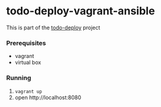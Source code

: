 # todo-deploy-vagrant-ansible

This is part of the [todo-deploy](https://tododeploy.com) project

### Prerequisites

- vagrant
- virtual box

### Running

1. `vagrant up`
2. open http://localhost:8080
